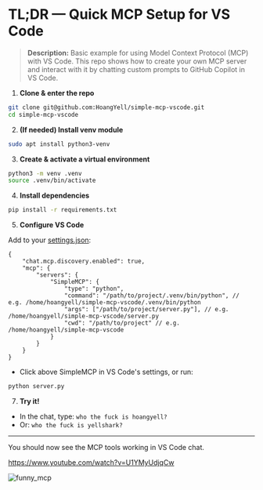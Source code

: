 # TL;DR — Quick MCP Setup for VS Code

> **Description:**
> Basic example for using Model Context Protocol (MCP) with VS Code. This repo shows how to create your own MCP server and interact with it by chatting custom prompts to GitHub Copilot in VS Code.

1. **Clone & enter the repo**

```sh
git clone git@github.com:HoangYell/simple-mcp-vscode.git
cd simple-mcp-vscode
```

2. **(If needed) Install venv module**

```sh
sudo apt install python3-venv
```

3. **Create & activate a virtual environment**

```sh
python3 -m venv .venv
source .venv/bin/activate
```

4. **Install dependencies**

```sh
pip install -r requirements.txt
```

5. **Configure VS Code**

Add to your [settings.json](vscode://settings/chat.mcp.discovery.enabled):

```jsonc
{
    "chat.mcp.discovery.enabled": true,
    "mcp": {
        "servers": {
            "SimpleMCP": {
                "type": "python",
                "command": "/path/to/project/.venv/bin/python", // e.g. /home/hoangyell/simple-mcp-vscode/.venv/bin/python
                "args": ["/path/to/project/server.py"], // e.g. /home/hoangyell/simple-mcp-vscode/server.py
                "cwd": "/path/to/project" // e.g. /home/hoangyell/simple-mcp-vscode
            }
        }
    }
}
```


- Click <Start> above SimpleMCP in VS Code's settings, or run:

```sh
python server.py
```

7. **Try it!**
- In the chat, type: `who the fuck is hoangyell?`
- Or: `who the fuck is yellshark?`

---
You should now see the MCP tools working in VS Code chat.

https://www.youtube.com/watch?v=U1YMyUdjqCw

![funny_mcp](https://raw.githubusercontent.com/HoangGeek/store/refs/heads/main/github_copilot/mcp/custom_mcp.png)